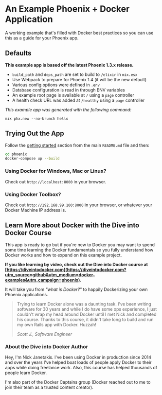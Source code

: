 # An Example Phoenix + Docker Application

A working example that's filled with Docker best practices so you can use this
as a guide for your Phoenix app.

## Defaults

**This example app is based off the latest Phoenix 1.3.x release.**

- `build_path` and `deps_path` are set to build to `/elixir` in `mix.esx`
- Use Webpack to prepare for Phoenix 1.4 (it will be the new default)
- Various config options were defined in `.env`
- Database configuration is read in through ENV variables
- An example root page is available at `/` using a `page` controller
- A health check URL was added at `/healthy` using a `page` controller

*This example app was generated with the following command:*

`mix phx.new --no-brunch hello`

## Trying Out the App

Follow the [getting started](https://github.com/nickjj/docker-web-framework-examples#getting-started) section
from the main `README.md` file and then:

```sh
cd phoenix
docker-compose up --build
```

### Using Docker for Windows, Mac or Linux?

Check out `http://localhost:8000` in your browser.

### Using Docker Toolbox?

Check out `http://192.168.99.100:8000` in your browser, or whatever your Docker
Machine IP address is.

## Learn More about Docker with the Dive into Docker Course

This app is ready to go but if you're new to Docker you may want to spend some
time learning the Docker fundamentals so you fully understand how Docker works
and how to expand on this example project.

**If you like learning by video, check out the Dive into Docker course at
[https://diveintodocker.com](https://diveintodocker.com?utm_source=github&utm_medium=docker-examples&utm_campaign=phoenix)**.

It will take you from *"what is Docker?"* to happily Dockerizing your own Phoenix
applications.

> Trying to learn Docker alone was a daunting task. I've been writing software
> for 30 years and while I do have some ops experience, I just couldn't wrap my
> head around Docker until I met Nick and completed his course. Thanks to this
> course, it didn't take long to build and run my own Rails app with Docker. Huzzah!
>
> *Scott J., Software Engineer*

### About the Dive into Docker Author

Hey, I'm Nick Janetakis. I've been using Docker in production since 2014 and
over the years I've helped boat loads of people apply Docker to their
apps while doing freelance work. Also, this course has helped thousands of people
learn Docker.

I'm also part of the Docker Captains group (Docker reached out to me to join
their team as a trusted content creator).
